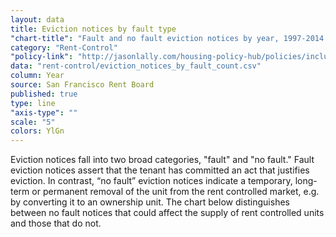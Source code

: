 ```yaml
---
layout: data
title: Eviction notices by fault type
"chart-title": "Fault and no fault eviction notices by year, 1997-2014 Q2"
category: "Rent-Control"
"policy-link": "http://jasonlally.com/housing-policy-hub/policies/inclusionary-housing/"
data: "rent-control/eviction_notices_by_fault_count.csv"
column: Year
source: San Francisco Rent Board
published: true
type: line
"axis-type": ""
scale: "5"
colors: YlGn
---
```


Eviction notices fall into two broad categories, "fault" and "no fault." Fault eviction notices assert that the tenant has committed an act that justifies eviction. In contrast, “no fault” eviction notices indicate a temporary, long-term or permanent removal of the unit from the rent controlled market, e.g. by converting it to an ownership unit. The chart below distinguishes between no fault notices that could affect the supply of rent controlled units and those that do not.